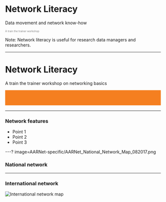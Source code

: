 # Network Literacy
Data movement and network know-how
<p style="font-size:0.6em; color:gray">A train the trainer workshop</p> 


Note:
Network literacy is useful for research data managers and researchers. 

---
# Network Literacy

A train the trainer workshop on networking basics

![](AARNet-specific/AARNet_single_line.png)

---

### Network features

- Point 1
- Point 2
- Point 3

---?
image=AARNet-specific/AARNet_National_Network_Map_082017.png
### National network

---
### International network
![International network map](https://www.aarnet.edu.au/images/uploads/main/AARNet_International_Map_082017.png)
